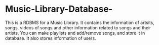 # Music-Library-Database-
This is a RDBMS for a Music Library. It contains the information of artsits, songs, videos of songs and other information related to songs and their artists. You can make playlists and add/remove songs, and store it in database. It also stores information of users.
